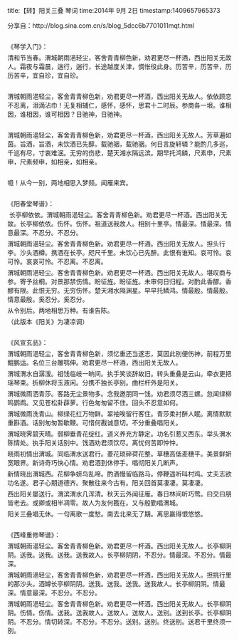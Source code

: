 title:【转】阳关三叠 琴词
time:2014年 9月 2日
timestamp:1409657965373

<p align="left"   style="margin-top: 0px; margin-bottom: 5px; border: 0px; list-style: none; word-wrap: normal; word-break: normal;"   >分享自：http://blog.sina.com.cn/s/blog_5dcc6b7701011mqt.html</p><p align="left"   style="margin-top: 0px; margin-bottom: 5px; border: 0px; list-style: none; word-wrap: normal; word-break: normal;"   ><br></p><p align="left"   style="margin-top: 0px; margin-bottom: 5px; border: 0px; list-style: none; word-wrap: normal; word-break: normal;"   >《琴学入门》：</p><p align="left"   style="margin-top: 0px; margin-bottom: 5px; border: 0px; list-style: none; word-wrap: normal; word-break: normal;"   >清和节当春。渭城朝雨浥轻尘，客舍青青柳色新，劝君更尽一杯酒，西出阳关无故人。霜夜与霜晨，遄行，遄行，长途越度关津，惆怅役此身。历苦辛，历苦辛，历历苦辛，宜自珍，宜自珍。</p><p align="left"   style="margin-top: 0px; margin-bottom: 5px; border: 0px; list-style: none; word-wrap: normal; word-break: normal;"   >&nbsp;</p><p align="left"   style="margin-top: 0px; margin-bottom: 5px; border: 0px; list-style: none; word-wrap: normal; word-break: normal;"   >渭城朝雨浥轻尘，客舍青青柳色新，劝君更尽一杯酒，西出阳关无故人。依依顾恋不忍离，泪滴沾巾！无复相辅仁，感怀，感怀，思君十二时辰。参商各一垠。谁相因，谁相因，谁可相因？日驰神，日驰神。</p><p align="left"   style="margin-top: 0px; margin-bottom: 5px; border: 0px; list-style: none; word-wrap: normal; word-break: normal;"   >&nbsp;</p><p align="left"   style="margin-top: 0px; margin-bottom: 5px; border: 0px; list-style: none; word-wrap: normal; word-break: normal;"   >渭城朝雨浥轻尘，客舍青青柳色新，劝君更尽一杯酒，西出阳关无故人。芳草遍如茵。旨酒，旨酒，未饮酒已先醇。载驰骃，载驰骃。何日言旋轩辚？能酌几多巡，千巡有尽，寸衷难泯。无穷的伤悲，楚天湘水隔远滨。期早托鸿鳞，尺素申，尺素申，尺素频申，如相亲，如相亲。</p><p align="left"   style="margin-top: 0px; margin-bottom: 5px; border: 0px; list-style: none; word-wrap: normal; word-break: normal;"   >&nbsp;</p><p align="left"   style="margin-top: 0px; margin-bottom: 5px; border: 0px; list-style: none; word-wrap: normal; word-break: normal;"   >噫！从今一别，两地相思入梦频。闻雁来宾。</p><p align="left"   style="margin-top: 0px; margin-bottom: 5px; border: 0px; list-style: none; word-wrap: normal; word-break: normal;"   ><br></p><p align="left"   style="margin-top: 0px; margin-bottom: 5px; border: 0px; list-style: none; word-wrap: normal; word-break: normal;"   >《阳春堂琴谱》：</p><p align="left"   style="margin-top: 0px; margin-bottom: 5px; border: 0px; list-style: none; word-wrap: normal; word-break: normal;"   >&nbsp;长亭柳依依。渭城朝雨浥轻尘。客舍青青柳色新。劝君更尽一杯酒。西出阳关无故。长亭柳依依。伤怀。伤怀。祖道送我故人。相别十里亭。情最深。情最深。情意最深。不忍分。不忍分。</p><p align="left"   style="margin-top: 0px; margin-bottom: 5px; border: 0px; list-style: none; word-wrap: normal; word-break: normal;"   >渭城朝雨浥轻尘。客舍青青柳色新。劝君更尽一杯酒。西出阳关无故人。担头行李。沙头酒樽。携酒在长亭。咫尺千里。未饮心已先醉。此恨有谁知。哀可怜。哀可怜。哀哀可怜。不忍离。不忍离。</p><p align="left"   style="margin-top: 0px; margin-bottom: 5px; border: 0px; list-style: none; word-wrap: normal; word-break: normal;"   >渭城朝雨浥轻尘。客舍青青柳色新。劝君更尽一杯酒。西出阳关无故人。堪叹商与参。寄予丝桐。对景那禁伤情。盼征旌。盼征旌。未审何日归程。对酌此香醪。香醪有限。此恨无穷。无穷伤怀。楚天湘水隔渊星。早早托鳞鸿。情最殷。情最殷。情意最殷。奚忍分。奚忍分。</p><p align="left"   style="margin-top: 0px; margin-bottom: 5px; border: 0px; list-style: none; word-wrap: normal; word-break: normal;"   >从令别后。两地相思万种。有谁告陈。</p><p align="left"   style="margin-top: 0px; margin-bottom: 5px; border: 0px; list-style: none; word-wrap: normal; word-break: normal;"   >（此版本《阳关》为凄凉调）</p><p align="left"   style="margin-top: 0px; margin-bottom: 5px; border: 0px; list-style: none; word-wrap: normal; word-break: normal;"   ><br></p><p align="left"   style="margin-top: 0px; margin-bottom: 5px; border: 0px; list-style: none; word-wrap: normal; word-break: normal;"   >《风宣玄品》： &nbsp;</p><p align="left"   style="margin-top: 0px; margin-bottom: 5px; border: 0px; list-style: none; word-wrap: normal; word-break: normal;"   >渭城朝雨浥轻尘，客舍青青柳色新，须忆重还当遂志，莫因此别便伤神，前程万里鲲鹏运。名位三台雕鹗伸。劝君更尽一杯酒，西出阳关无故人。</p><p align="left"   style="margin-top: 0px; margin-bottom: 5px; border: 0px; list-style: none; word-wrap: normal; word-break: normal;"   >渭城渭水自潺湲。祖饯临岐一晌间。执手笑谈辞故旧。转头重叠是云山。牵衣更把瑶琴束。折柳休将玉液闲。分携不独长亭别。曲栏杆外是阳关。</p><p align="left"   style="margin-top: 0px; margin-bottom: 5px; border: 0px; list-style: none; word-wrap: normal; word-break: normal;"   >渭城微雨洒青莎。客路无尘景物多。念我邀朋同一饯。劝君须尽酒三螺。忽闻绿柳鸣鹦鹉。又见苍松卦薜萝。行色匆匆留不住。回头不忍意如何。</p><p align="left"   style="margin-top: 0px; margin-bottom: 5px; border: 0px; list-style: none; word-wrap: normal; word-break: normal;"   >渭城微雨洗青山。柳绿花红万物鲜。翠袖唉留行客住。青莎柔衬醉人眠。离情默默重斟酒。话别匆匆暂歇鞭。可惜何戡诚意切。不分重叠唱阳关。</p><p align="left"   style="margin-top: 0px; margin-bottom: 5px; border: 0px; list-style: none; word-wrap: normal; word-break: normal;"   >渭城晓霁碧天晴。弱柳垂青花绽红。道义养充方静定。功名引惹又西东。举头渭水陈情处。执手阳关话别中。饯酒劝君须饮尽。离忧何苦即忡忡。</p><p align="left"   style="margin-top: 0px; margin-bottom: 5px; border: 0px; list-style: none; word-wrap: normal; word-break: normal;"   >晓雨初情出渭城。同临渭水送君行。菱花琐碎荷花整。草穗高低麦穗平。美景鲜妍宽眼界。新诗奇巧快心情。劝君酒到休停手。唱彻阳关几断声。</p><p align="left"   style="margin-top: 0px; margin-bottom: 5px; border: 0px; list-style: none; word-wrap: normal; word-break: normal;"   >新情晓出渭城西。花柳争妍鸟乱啼。酌酒慢留临路马。停鞭遥听叫村鸡。丈夫志欲功名遂。君子心期道德齐。聚散往来今古有。阳关回首莫凄凄。莫凄凄。</p><p align="left"   style="margin-top: 0px; margin-bottom: 5px; border: 0px; list-style: none; word-wrap: normal; word-break: normal;"   >西出阳关屡送行。渭滨渭水几浑清。秋天云外闻征雁。春日林间听巧莺。曰交曰朋皆老去。或卿或相半凋零。故人为友何戡在。又与殷勤唱渭城。</p><p align="left"   style="margin-top: 0px; margin-bottom: 5px; border: 0px; list-style: none; word-wrap: normal; word-break: normal;"   >阳关三叠唱无休。一句离歌一度愁。南去北来无了期。离思嬴得恨悠悠。</p><p align="left"   style="margin-top: 0px; margin-bottom: 5px; border: 0px; list-style: none; word-wrap: normal; word-break: normal;"   ><br></p><p align="left"   style="margin-top: 0px; margin-bottom: 5px; border: 0px; list-style: none; word-wrap: normal; word-break: normal;"   >《西峰重修琴谱》：</p><p align="left"   style="margin-top: 0px; margin-bottom: 5px; border: 0px; list-style: none; word-wrap: normal; word-break: normal;"   >渭城朝雨浥轻尘。客舍青青柳色新。劝君更尽一杯酒。西出阳关无故人。长亭柳阴阴。送我。送我。送我。送我故人。长亭柳阴阴，不忍分。情最深。不忍分。情最深。</p><p align="left"   style="margin-top: 0px; margin-bottom: 5px; border: 0px; list-style: none; word-wrap: normal; word-break: normal;"   >渭城朝雨浥轻尘，客舍青青柳色新，劝君更尽一杯酒，西出阳关无故人。担挑行里的那沙头。酒罇长亭柳阴阴。送我。送我。送我。送我故人。长亭柳阴阴。情最深。情意最深。不忍分。不忍分。</p><p align="left"   style="margin-top: 0px; margin-bottom: 5px; border: 0px; list-style: none; word-wrap: normal; word-break: normal;"   >渭城朝雨浥轻尘。客舍青青柳色新。劝君更尽一杯酒。西出阳关无故人。长亭柳阴阴。伤情。伤情。送我。送我故人。送故人。送故人。送别。送到长亭。长亭柳阴阴。不忍分。情切转深。不忍分。不忍分。送别。送别。终送别。送君千里终须一别。</p>
